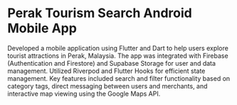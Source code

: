 # Perak Tourism Search Android Mobile App
Developed a mobile application using Flutter and Dart to help users explore tourist attractions in Perak, Malaysia. The app was integrated with Firebase (Authentication and Firestore) and Supabase Storage for user and data management. Utilized Riverpod and Flutter Hooks for efficient state management. Key features included search and filter functionality based on category tags, direct messaging between users and merchants, and interactive map viewing using the Google Maps API.

 
 
